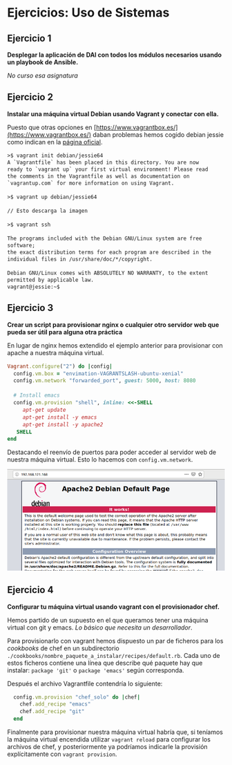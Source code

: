 # Ejercicios: Uso de Sistemas

## Ejercicio 1

**Desplegar la aplicación de DAI con todos los módulos necesarios
usando un playbook de Ansible.**

*No curso esa asignatura*


## Ejercicio 2

**Instalar una máquina virtual Debian usando Vagrant y conectar con
ella.** 

Puesto que otras opciones
en [https://www.vagrantbox.es/](https://www.vagrantbox.es/) daban
problemas hemos cogido debian jessie como indican en
la [página oficial](https://app.vagrantup.com/debian/boxes/jessie64).

```
>$ vagrant init debian/jessie64
A `Vagrantfile` has been placed in this directory. You are now
ready to `vagrant up` your first virtual environment! Please read
the comments in the Vagrantfile as well as documentation on
`vagrantup.com` for more information on using Vagrant.

>$ vagrant up debian/jessie64

// Esto descarga la imagen

>$ vagrant ssh

The programs included with the Debian GNU/Linux system are free software;
the exact distribution terms for each program are described in the
individual files in /usr/share/doc/*/copyright.

Debian GNU/Linux comes with ABSOLUTELY NO WARRANTY, to the extent
permitted by applicable law.
vagrant@jessie:~$
```




## Ejercicio 3

**Crear un script para provisionar nginx o cualquier otro servidor web
que pueda ser útil para alguna otra práctica**

En lugar de nginx hemos extendido el ejemplo anterior para provisionar
con apache a nuestra máquina virtual.


```ruby
Vagrant.configure("2") do |config|
  config.vm.box = "envimation-VAGRANTSLASH-ubuntu-xenial"
  config.vm.network "forwarded_port", guest: 5000, host: 8080

  # Install emacs
  config.vm.provision "shell", inline: <<-SHELL
     apt-get update
     apt-get install -y emacs
     apt-get install -y apache2
   SHELL
end
```

Destacando el reenvío de puertos para poder acceder al servidor web de
nuestra máquina virtual. Esto lo hacemos con `config.vm.network`.

![](../img/apacheWorking.png)



## Ejercicio 4

**Configurar tu máquina virtual usando vagrant con el provisionador
chef.​**

Hemos partido de un supuesto en el que queramos tener una máquina
virtual con git y emacs. *Lo básico que necesita un desarrollador*.

Para provisionarlo con vagrant hemos dispuesto un par de ficheros para
los *cookbooks* de chef en un subdirectorio
`./cookbooks/nombre_paquete_a_instalar/recipes/default.rb`. Cada uno
de estos ficheros contiene una línea que describe qué paquete hay que
instalar: `package 'git'` o `package 'emacs'` según corresponda.

Después el archivo Vagrantfile contendría lo siguiente:

```ruby
  config.vm.provision "chef_solo" do |chef|
    chef.add_recipe "emacs"
    chef.add_recipe "git"
  end
```

Finalmente para provisionar nuestra máquina virtual habría que, si
teníamos la máquina virtual encendida utilizar `vagrant reload` para
configurar los archivos de chef, y posteriormente ya podríamos
indicarle la provisión explícitamente con `vagrant provision`.


